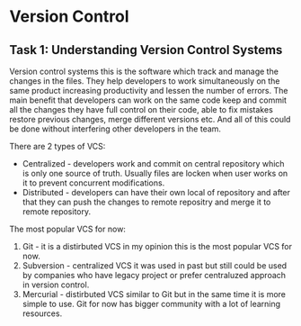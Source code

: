 # Version Control

## Task 1: Understanding Version Control Systems

Version control systems this is the software which track and manage the changes in the files. They help developers to work simultaneously on the same product increasing productivity and lessen the number of errors. The main benefit that developers can work on the same code keep and commit all the changes they have full control on their code, able to fix mistakes restore previous changes, merge different versions etc. And all of this could be done without interfering other developers in the team.

There are 2 types of VCS:

- Centralized - developers work and commit on central repository which is only one source of truth. Usually files are locken when user works on it to prevent concurrent modifications.
- Distributed - developers can have their own local of repository and after that they can push the changes to remote repositry and merge it to remote repository.

The most popular VCS for now:

1. Git - it is a distirbuted VCS in my opinion this is the most popular VCS for now.
2. Subversion - centralized VCS it was used in past but still could be used by companies who have legacy project or prefer centraluzed approach in version control.
3. Mercurial - distirbuted VCS similar to Git but in the same time it is more simple to use. Git for now has bigger community with a lot of learning resources.
